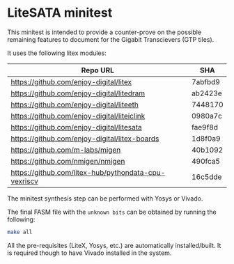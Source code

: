 LiteSATA minitest
=================

This minitest is intended to provide a counter-prove on the possible remaining features to document for
the Gigabit Transcievers (GTP tiles).

It uses the following litex modules:

| Repo URL                                                  | SHA     |
| --------------------------------------------------------- | ------- |
| <https://github.com/enjoy-digital/litex>                  | 7abfbd9 |
| <https://github.com/enjoy-digital/litedram>               | ab2423e |
| <https://github.com/enjoy-digital/liteeth>                | 7448170 |
| <https://github.com/enjoy-digital/liteiclink>             | 0980a7c |
| <https://github.com/enjoy-digital/litesata>               | fae9f8d |
| <https://github.com/enjoy-digital/litex-boards>           | 1d8f0a9 |
| <https://github.com/m-labs/migen>                         | 40b1092 |
| <https://github.com/nmigen/nmigen>                        | 490fca5 |
| <https://github.com/litex-hub/pythondata-cpu-vexriscv>    | 16c5dde |

The minitest synthesis step can be performed with Yosys or Vivado.

The final FASM file with the `unknown bits` can be obtained by running the following:

```bash
make all
```

All the pre-requisites (LiteX, Yosys, etc.) are automatically installed/built. It is required though to have Vivado installed in the system.
